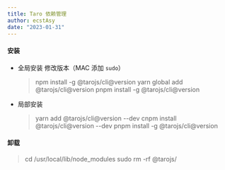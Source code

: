 ```yaml
---
title: Taro 依赖管理
author: ecstAsy
date: "2023-01-31"
---
```


#### 安装

- 全局安装 修改版本（MAC 添加 `sudo`）
  > npm install -g @tarojs/cli@version
  > yarn global add @tarojs/cli@version
  > pnpm install -g @tarojs/cli@version
- 局部安装
  > yarn add @tarojs/cli@version --dev
  > cnpm install @tarojs/cli@version --dev
  > pnpm install -g @tarojs/cli@version

#### 卸载

> cd /usr/local/lib/node_modules
> sudo rm -rf @tarojs/
